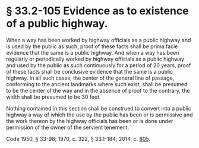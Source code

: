 # § 33.2-105 Evidence as to existence of a public highway.

<p>When a way has been worked by highway officials as a public highway and is used by the public as such, proof of these facts shall be prima facie evidence that the same is a public highway. And when a way has been regularly or periodically worked by highway officials as a public highway and used by the public as such continuously for a period of 20 years, proof of these facts shall be conclusive evidence that the same is a public highway. In all such cases, the center of the general line of passage, conforming to the ancient landmarks where such exist, shall be presumed to be the center of the way and in the absence of proof to the contrary, the width shall be presumed to be 30 feet.</p><p>Nothing contained in this section shall be construed to convert into a public highway a way of which the use by the public has been or is permissive and the work thereon by the highway officials has been or is done under permission of the owner of the servient tenement.</p><p>Code 1950, § 33-98; 1970, c. 322, § 33.1-184; 2014, c. <a href='http://lis.virginia.gov/cgi-bin/legp604.exe?141+ful+CHAP0805'>805</a>.</p>